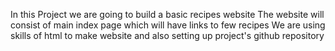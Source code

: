 In this Project we are going to build a basic recipes website
The website will consist of main index page which will have links to few recipes 
We are using skills of html to make website and also setting up project's github repository
